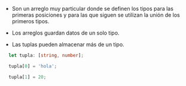 - Son un arreglo muy particular donde se definen los tipos para las primeras posiciones y para las que siguen se utilizan la unión de los primeros tipos.

- Los arreglos guardan datos de un solo tipo.
- Las tuplas pueden almacenar más de un tipo.

``` typescript
  let tupla: [string, number];

  tupla[0] = 'hola';

  tupla[1] = 20;

```